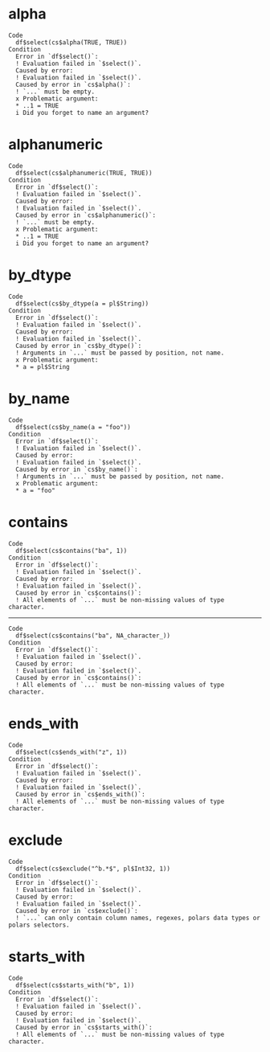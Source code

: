# alpha

    Code
      df$select(cs$alpha(TRUE, TRUE))
    Condition
      Error in `df$select()`:
      ! Evaluation failed in `$select()`.
      Caused by error:
      ! Evaluation failed in `$select()`.
      Caused by error in `cs$alpha()`:
      ! `...` must be empty.
      x Problematic argument:
      * ..1 = TRUE
      i Did you forget to name an argument?

# alphanumeric

    Code
      df$select(cs$alphanumeric(TRUE, TRUE))
    Condition
      Error in `df$select()`:
      ! Evaluation failed in `$select()`.
      Caused by error:
      ! Evaluation failed in `$select()`.
      Caused by error in `cs$alphanumeric()`:
      ! `...` must be empty.
      x Problematic argument:
      * ..1 = TRUE
      i Did you forget to name an argument?

# by_dtype

    Code
      df$select(cs$by_dtype(a = pl$String))
    Condition
      Error in `df$select()`:
      ! Evaluation failed in `$select()`.
      Caused by error:
      ! Evaluation failed in `$select()`.
      Caused by error in `cs$by_dtype()`:
      ! Arguments in `...` must be passed by position, not name.
      x Problematic argument:
      * a = pl$String

# by_name

    Code
      df$select(cs$by_name(a = "foo"))
    Condition
      Error in `df$select()`:
      ! Evaluation failed in `$select()`.
      Caused by error:
      ! Evaluation failed in `$select()`.
      Caused by error in `cs$by_name()`:
      ! Arguments in `...` must be passed by position, not name.
      x Problematic argument:
      * a = "foo"

# contains

    Code
      df$select(cs$contains("ba", 1))
    Condition
      Error in `df$select()`:
      ! Evaluation failed in `$select()`.
      Caused by error:
      ! Evaluation failed in `$select()`.
      Caused by error in `cs$contains()`:
      ! All elements of `...` must be non-missing values of type character.

---

    Code
      df$select(cs$contains("ba", NA_character_))
    Condition
      Error in `df$select()`:
      ! Evaluation failed in `$select()`.
      Caused by error:
      ! Evaluation failed in `$select()`.
      Caused by error in `cs$contains()`:
      ! All elements of `...` must be non-missing values of type character.

# ends_with

    Code
      df$select(cs$ends_with("z", 1))
    Condition
      Error in `df$select()`:
      ! Evaluation failed in `$select()`.
      Caused by error:
      ! Evaluation failed in `$select()`.
      Caused by error in `cs$ends_with()`:
      ! All elements of `...` must be non-missing values of type character.

# exclude

    Code
      df$select(cs$exclude("^b.*$", pl$Int32, 1))
    Condition
      Error in `df$select()`:
      ! Evaluation failed in `$select()`.
      Caused by error:
      ! Evaluation failed in `$select()`.
      Caused by error in `cs$exclude()`:
      ! `...` can only contain column names, regexes, polars data types or polars selectors.

# starts_with

    Code
      df$select(cs$starts_with("b", 1))
    Condition
      Error in `df$select()`:
      ! Evaluation failed in `$select()`.
      Caused by error:
      ! Evaluation failed in `$select()`.
      Caused by error in `cs$starts_with()`:
      ! All elements of `...` must be non-missing values of type character.

